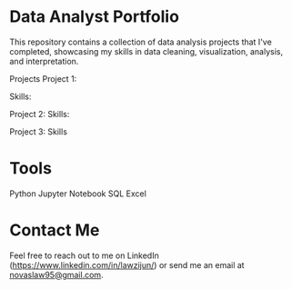 # Data Analyst Portfolio
This repository contains a collection of data analysis projects that I've completed, showcasing my skills in data cleaning, visualization, analysis, and interpretation.

Projects
Project 1:

Skills:

Project 2: 
Skills:

Project 3: 
Skills

# Tools
Python
Jupyter Notebook
SQL
Excel

# Contact Me
Feel free to reach out to me on LinkedIn (https://www.linkedin.com/in/lawzijun/) or send me an email at novaslaw95@gmail.com.
